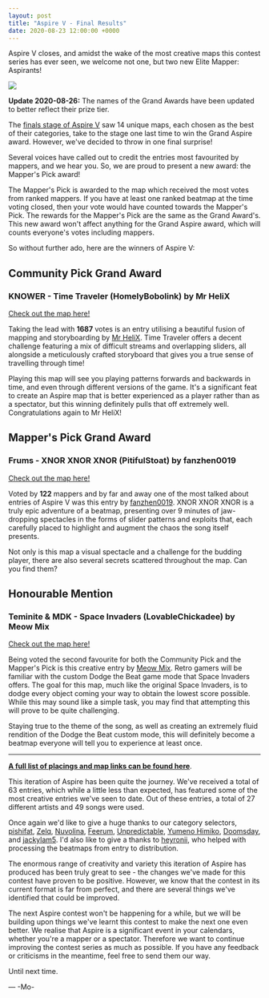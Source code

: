 ```yaml
---
layout: post
title: "Aspire V - Final Results"
date: 2020-08-23 12:00:00 +0000
---
```


Aspire V closes, and amidst the wake of the most creative maps this contest series has ever seen, we welcome not one, but two new Elite Mapper: Aspirants!

![](https://assets.ppy.sh/contests/94/header.jpg)

**Update 2020-08-26:** The names of the Grand Awards have been updated to better reflect their prize tier.

The [finals stage of Aspire V](https://osu.ppy.sh/home/news/2020-07-21-aspire-v-finals-stage-voting) saw 14 unique maps, each chosen as the best of their categories, take to the stage one last time to win the Grand Aspire award. However, we've decided to throw in one final surprise!

Several voices have called out to credit the entries most favourited by mappers, and we hear you. So, we are proud to present a new award: the Mapper's Pick award!

The Mapper's Pick is awarded to the map which received the most votes from ranked mappers. If you have at least one ranked beatmap at the time voting closed, then your vote would have counted towards the Mapper's Pick. The rewards for the Mapper's Pick are the same as the Grand Award's. This new award won't affect anything for the Grand Aspire award, which will counts everyone's votes including mappers.

So without further ado, here are the winners of Aspire V:

## Community Pick Grand Award

### KNOWER - Time Traveler (HomelyBobolink) by Mr HeliX

[Check out the map here!](https://osu.ppy.sh/beatmapsets/1236988#osu/2573493)

Taking the lead with **1687** votes is an entry utilising a beautiful fusion of mapping and storyboarding by [Mr HeliX](https://osu.ppy.sh/users/2330619). Time Traveler offers a decent challenge featuring a mix of difficult streams and overlapping sliders, all alongside a meticulously crafted storyboard that gives you a true sense of travelling through time!

Playing this map will see you playing patterns forwards and backwards in time, and even through different versions of the game. It's a significant feat to create an Aspire map that is better experienced as a player rather than as a spectator, but this winning definitely pulls that off extremely well. Congratulations again to Mr HeliX!

## Mapper's Pick Grand Award

### Frums - XNOR XNOR XNOR (PitifulStoat) by fanzhen0019

[Check out the map here!](https://osu.ppy.sh/beatmapsets/1236927#osu/2571051)

Voted by **122** mappers and by far and away one of the most talked about entries of Aspire V was this entry by [fanzhen0019](https://osu.ppy.sh/users/418699). XNOR XNOR XNOR is a truly epic adventure of a beatmap, presenting over 9 minutes of jaw-dropping spectacles in the forms of slider patterns and exploits that, each carefully placed to highlight and augment the chaos the song itself presents.

Not only is this map a visual spectacle and a challenge for the budding player, there are also several secrets scattered throughout the map. Can you find them?

## Honourable Mention

### Teminite & MDK - Space Invaders (LovableChickadee) by Meow Mix

[Check out the map here!](https://osu.ppy.sh/beatmapsets/1237212#fruits/2571609)

Being voted the second favourite for both the Community Pick and the Mapper's Pick is this creative entry by [Meow Mix](https://osu.ppy.sh/users/3021634). Retro gamers will be familiar with the custom Dodge the Beat game mode that Space Invaders offers. The goal for this map, much like the original Space Invaders, is to dodge every object coming your way to obtain the lowest score possible. While this may sound like a simple task, you may find that attempting this will prove to be quite challenging.

Staying true to the theme of the song, as well as creating an extremely fluid rendition of the Dodge the Beat custom mode, this will definitely become a beatmap everyone will tell you to experience at least once.

---

[**A full list of placings and map links can be found here**](https://docs.google.com/spreadsheets/d/1w5ODNXXnPPwSH_Mp2nVzj-brOfZSelas34nRQ7l8m2E/pubhtml).

This iteration of Aspire has been quite the journey. We've received a total of 63 entries, which while a little less than expected, has featured some of the most creative entries we've seen to date. Out of these entries, a total of 27 different artists and 49 songs were used.

Once again we'd like to give a huge thanks to our category selectors, [pishifat](https://osu.ppy.sh/users/3178418), [Zelq](https://osu.ppy.sh/users/8953955), [Nuvolina](https://osu.ppy.sh/users/10974170), [Feerum](https://osu.ppy.sh/users/4815717), [Unpredictable](https://osu.ppy.sh/users/7560872), [Yumeno Himiko](https://osu.ppy.sh/users/1806962), [Doomsday](https://osu.ppy.sh/users/18983), and [jackylam5](https://osu.ppy.sh/users/1540807). I'd also like to give a thanks to [heyronii](https://osu.ppy.sh/users/5642779), who helped with processing the beatmaps from entry to distribution.

The enormous range of creativity and variety this iteration of Aspire has produced has been truly great to see - the changes we've made for this contest have proven to be positive. However, we know that the contest in its current format is far from perfect, and there are several things we've identified that could be improved.

The next Aspire contest won't be happening for a while, but we will be building upon things we've learnt this contest to make the next one even better. We realise that Aspire is a significant event in your calendars, whether you're a mapper or a spectator. Therefore we want to continue improving the contest series as much as possible. If you have any feedback or criticisms in the meantime, feel free to send them our way. 

Until next time.

— -Mo-
